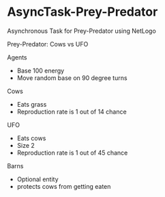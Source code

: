 # AsyncTask-Prey-Predator
Asynchronous Task for Prey-Predator using NetLogo

Prey-Predator: Cows vs UFO

Agents
- Base 100 energy
- Move random base on 90 degree turns

Cows
- Eats grass
- Reproduction rate is 1 out of 14 chance 

UFO
- Eats cows
- Size 2
- Reproduction rate is 1 out of 45 chance

Barns
- Optional entity
- protects cows from getting eaten